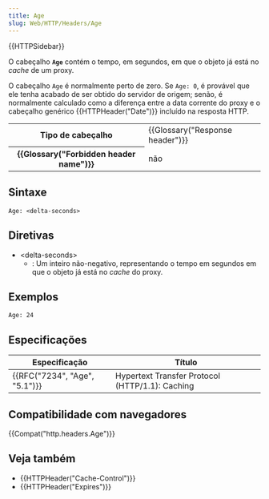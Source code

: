 ```yaml
---
title: Age
slug: Web/HTTP/Headers/Age
---
```


{{HTTPSidebar}}

O cabeçalho **`Age`** contém o tempo, em segundos, em que o objeto já está no _cache_ de um proxy.

O cabeçalho `Age` é normalmente perto de zero. Se `Age: 0`, é provável que ele tenha acabado de ser obtido do servidor de origem; senão, é normalmente calculado como a diferença entre a data corrente do proxy e o cabeçalho genérico {{HTTPHeader("Date")}} incluído na resposta HTTP.

<table class="properties">
  <tbody>
    <tr>
      <th scope="row">Tipo de cabeçalho</th>
      <td>{{Glossary("Response header")}}</td>
    </tr>
    <tr>
      <th scope="row">{{Glossary("Forbidden header name")}}</th>
      <td>não</td>
    </tr>
  </tbody>
</table>

## Sintaxe

```
Age: <delta-seconds>
```

## Diretivas

- \<delta-seconds>
  - : Um inteiro não-negativo, representando o tempo em segundos em que o objeto já está no _cache_ do proxy.

## Exemplos

```
Age: 24
```

## Especificações

| Especificação                 | Título                                          |
| ----------------------------- | ----------------------------------------------- |
| {{RFC("7234", "Age", "5.1")}} | Hypertext Transfer Protocol (HTTP/1.1): Caching |

## Compatibilidade com navegadores

{{Compat("http.headers.Age")}}

## Veja também

- {{HTTPHeader("Cache-Control")}}
- {{HTTPHeader("Expires")}}
